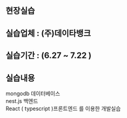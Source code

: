 ## 현장실습   
## 실습업체 : (주)데이타뱅크   
## 실습기간 : (6.27 ~ 7.22 )   
## 실습내용

mongodb 데이터베이스   
nest.js 백엔드   
React ( typescript )프론트엔드 를 이용한 개발실습
